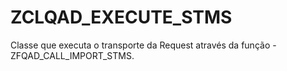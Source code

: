 # ZCLQAD\_EXECUTE\_STMS

Classe que executa o transporte da Request através da função - ZFQAD\_CALL\_IMPORT\_STMS.
